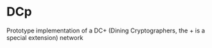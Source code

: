 DCp
===

Prototype implementation of a DC+ (Dining Cryptographers, the + is a special extension) network
